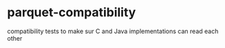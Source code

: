 parquet-compatibility
=====================

compatibility tests to make sur C and Java implementations can read each other